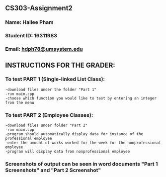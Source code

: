 ## CS303-Assignment2
### Name: Hallee Pham
### Student ID: 16311983
### Email: hdph78@umsystem.edu

## INSTRUCTIONS FOR THE GRADER:
### To test PART 1 (Single-linked List Class):
    -download files under the folder "Part 1"
    -run main.cpp
    -choose which function you would like to test by entering an integer from the menu 
### To test PART 2 (Employee Classes):
    -download files under folder "Part 2"
    -run main.cpp
    -program should automatically display data for instance of the professional employee
    -enter the amount of works worked for the week for the nonprofessional employee
    -program will display data from nonprofessional employee

### Screenshots of output can be seen in word documents "Part 1 Screenshots" and "Part 2 Screenshot"
